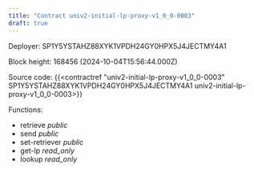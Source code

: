 ```yaml
---
title: "Contract univ2-initial-lp-proxy-v1_0_0-0003"
draft: true
---
```

Deployer: SP1Y5YSTAHZ88XYK1VPDH24GY0HPX5J4JECTMY4A1


 



Block height: 168456 (2024-10-04T15:56:44.000Z)

Source code: {{<contractref "univ2-initial-lp-proxy-v1_0_0-0003" SP1Y5YSTAHZ88XYK1VPDH24GY0HPX5J4JECTMY4A1 univ2-initial-lp-proxy-v1_0_0-0003>}}

Functions:

* retrieve _public_
* send _public_
* set-retriever _public_
* get-lp _read_only_
* lookup _read_only_
